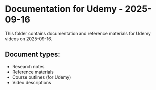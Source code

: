 # Documentation for Udemy - 2025-09-16

This folder contains documentation and reference materials for Udemy videos on 2025-09-16.

## Document types:
- Research notes
- Reference materials
- Course outlines (for Udemy)
- Video descriptions
